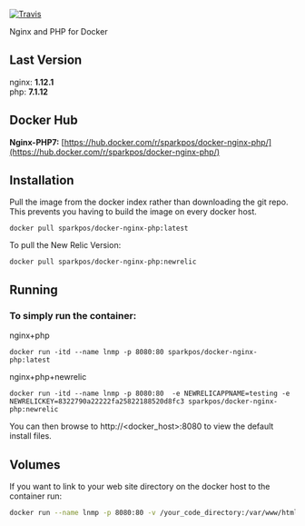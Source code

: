 [![Travis](https://travis-ci.org/sparkpos/docker-nginx-php.svg?branch=master)](https://travis-ci.org/sparkpos/docker-nginx-php)

Nginx and PHP for Docker

## Last Version
nginx: **1.12.1**   
php:   **7.1.12**

## Docker Hub   
**Nginx-PHP7:** [https://hub.docker.com/r/sparkpos/docker-nginx-php/](https://hub.docker.com/r/sparkpos/docker-nginx-php/)   
   
## Installation
Pull the image from the docker index rather than downloading the git repo. This prevents you having to build the image on every docker host.

```
docker pull sparkpos/docker-nginx-php:latest
```

To pull the New Relic Version:   
```
docker pull sparkpos/docker-nginx-php:newrelic
```

## Running
### To simply run the container:


nginx+php

```
docker run -itd --name lnmp -p 8080:80 sparkpos/docker-nginx-php:latest
```

nginx+php+newrelic

```
docker run -itd --name lnmp -p 8080:80  -e NEWRELICAPPNAME=testing -e NEWRELICKEY=8322790a22222fa25822188520d8fc3 sparkpos/docker-nginx-php:newrelic

```
You can then browse to http://\<docker_host\>:8080 to view the default install files.



## Volumes
If you want to link to your web site directory on the docker host to the container run:
```sh
docker run --name lnmp -p 8080:80 -v /your_code_directory:/var/www/html -d sparkpos/docker-nginx-php:latest
```

